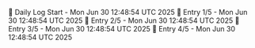 📅 Daily Log Start - Mon Jun 30 12:48:54 UTC 2025
📌 Entry 1/5 - Mon Jun 30 12:48:54 UTC 2025
📌 Entry 2/5 - Mon Jun 30 12:48:54 UTC 2025
📌 Entry 3/5 - Mon Jun 30 12:48:54 UTC 2025
📌 Entry 4/5 - Mon Jun 30 12:48:54 UTC 2025
